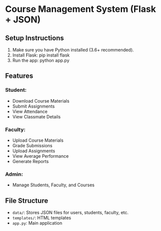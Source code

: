 # Course Management System (Flask + JSON)

## Setup Instructions

1. Make sure you have Python installed (3.6+ recommended).
2. Install Flask:
   pip install flask
3. Run the app:
   python app.py

## Features

### Student:
- Download Course Materials
- Submit Assignments
- View Attendance
- View Classmate Details

### Faculty:
- Upload Course Materials
- Grade Submissions
- Upload Assignments
- View Average Performance
- Generate Reports

### Admin:
- Manage Students, Faculty, and Courses

## File Structure

- `data/`: Stores JSON files for users, students, faculty, etc.
- `templates/`: HTML templates
- `app.py`: Main application

